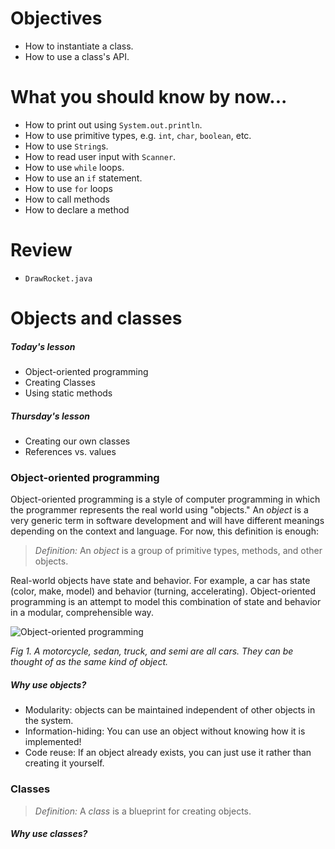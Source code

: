 # Objectives
- How to instantiate a class.
- How to use a class's API.

# What you should know by now...
- How to print out using `System.out.println`.
- How to use primitive types, e.g. `int`, `char`, `boolean`, etc. 
- How to use `String`s.
- How to read user input with `Scanner`.
- How to use `while` loops.
- How to use an `if` statement.
- How to use `for` loops
- How to call methods
- How to declare a method

# Review
- `DrawRocket.java`

# Objects and classes
##### Today's lesson
- Object-oriented programming
- Creating Classes
- Using static methods

##### Thursday's lesson
- Creating our own classes
- References vs. values

### Object-oriented programming
Object-oriented programming is a style of computer programming in which the programmer represents the real world using "objects." An *object* is a very generic term in software development and will have different meanings depending on the context and language. For now, this definition is enough:

> *Definition:* An *object* is a group of primitive types, methods, and other objects.

Real-world objects have state and behavior. For example, a car has state (color, make, model) and behavior (turning, accelerating). Object-oriented programming is an attempt to model this combination of state and behavior in a modular, comprehensible way.

![Object-oriented programming](https://github.com/accesscode-2-1/unit-0/blob/master/images/oop.jpg)

*Fig 1. A motorcycle, sedan, truck, and semi are all cars. They can be thought of as the same kind of object.*

##### Why use objects?
- Modularity: objects can be maintained independent of other objects in the system.
- Information-hiding: You can use an object without knowing how it is implemented!
- Code reuse: If an object already exists, you can just use it rather than creating it yourself.

### Classes
> *Definition:* A *class* is a blueprint for creating objects.

##### Why use classes?
